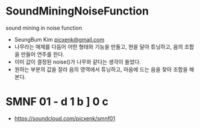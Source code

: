 # SoundMiningNoiseFunction
sound mining in noise function

 - SeungBum Kim <picxenk@gmail.com>
 - 나무라는 매체를 다듬어 어떤 형태와 기능을 만들고, 현을 달아 튜닝하고, 음의 조합을 만들어 연주를 한다.
 - 이미 값이 결정된 noise()가 나무와 같다는 생각이 들었다. 
 - 원하는 부분의 값을 잘라 음의 영역에서 튜닝하고, 마음에 드는 음을 찾아 조합을 해본다.
 
# SMNF 01 - d 1 b ] 0 c
 - https://soundcloud.com/picxenk/smnf01
